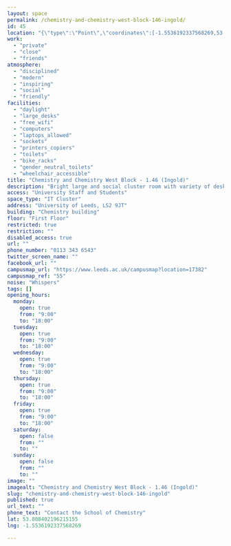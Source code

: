 ```yaml
---
layout: space
permalink: /chemistry-and-chemistry-west-block-146-ingold/
id: 45
location: "{\"type\":\"Point\",\"coordinates\":[-1.5536192337568269,53.808402196215155]}"
work:
  - "private"
  - "close"
  - "friends"
atmosphere:
  - "disciplined"
  - "modern"
  - "inspiring"
  - "social"
  - "friendly"
facilities:
  - "daylight"
  - "large_desks"
  - "free_wifi"
  - "computers"
  - "laptops_allowed"
  - "sockets"
  - "printers_copiers"
  - "toilets"
  - "bike_racks"
  - "gender_neutral_toilets"
  - "wheelchair_accessible"
title: "Chemistry and Chemistry West Block - 1.46 (Ingold)"
description: "Bright large and social cluster room with variety of desks. Comfortable chairs perfect for long hours of individual or group work. 71 seat capacity."
access: "University Staff and Students"
space_type: "IT Cluster"
address: "University of Leeds, LS2 9JT"
building: "Chemistry building"
floor: "First Floor"
restricted: true
restriction: ""
disabled_access: true
url: ""
phone_number: "0113 343 6543"
twitter_screen_name: ""
facebook_url: ""
campusmap_url: "https://www.leeds.ac.uk/campusmap?location=17382"
campusmap_ref: "55"
noise: "Whispers"
tags: []
opening_hours:
  monday:
    open: true
    from: "9:00"
    to: "18:00"
  tuesday:
    open: true
    from: "9:00"
    to: "18:00"
  wednesday:
    open: true
    from: "9:00"
    to: "18:00"
  thursday:
    open: true
    from: "9:00"
    to: "18:00"
  friday:
    open: true
    from: "9:00"
    to: "18:00"
  saturday:
    open: false
    from: ""
    to: ""
  sunday:
    open: false
    from: ""
    to: ""
image: ""
imagealt: "Chemistry and Chemistry West Block - 1.46 (Ingold)"
slug: "chemistry-and-chemistry-west-block-146-ingold"
published: true
url_text: ""
phone_text: "Contact the School of Chemistry"
lat: 53.808402196215155
lng: -1.5536192337568269

---
```

